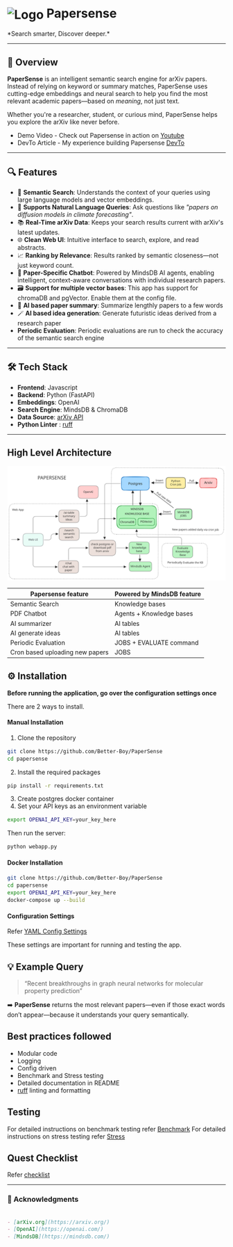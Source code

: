 <h1>
  <img src="https://cdn-icons-png.flaticon.com/512/2541/2541988.png" alt="Logo" width="30" style="vertical-align: middle;">
  Papersense
</h1>
*Search smarter, Discover deeper.*

---

## 🚀 Overview

**PaperSense** is an intelligent semantic search engine for arXiv papers. Instead of relying on keyword or summary matches, PaperSense uses cutting-edge embeddings and neural search to help you find the most relevant academic papers—based on *meaning*, not just text.

Whether you're a researcher, student, or curious mind, PaperSense helps you explore the arXiv like never before.

- Demo Video - Check out Papersense in action on [Youtube](https://www.youtube.com)
- DevTo Article - My experience building Papersense [DevTo]()

---

## 🔍 Features

- 🔎 **Semantic Search**: Understands the context of your queries using large language models and vector embeddings.
- 🧬 **Supports Natural Language Queries**: Ask questions like *"papers on diffusion models in climate forecasting"*.
- 📚 **Real-Time arXiv Data**: Keeps your search results current with arXiv's latest updates.
- 🌐 **Clean Web UI**: Intuitive interface to search, explore, and read abstracts.
- 📈 **Ranking by Relevance**: Results ranked by semantic closeness—not just keyword count.
- 🧠 **Paper-Specific Chatbot**: Powered by MindsDB AI agents, enabling intelligent, context-aware conversations with individual research papers.
- 🗃️ **Support for multiple vector bases**: This app has support for chromaDB and pgVector. Enable them at the config file.
- 📝 **AI based paper summary**: Summarize lengthly papers to a few words
- 🪄 **AI based idea generation**: Generate futuristic ideas derived from a research paper
- **Periodic Evaluation**: Periodic evaluations are run to check the accuracy of the semantic search engine
---

## 🛠️ Tech Stack

- **Frontend**: Javascript
- **Backend**: Python (FastAPI)
- **Embeddings**: OpenAI
- **Search Engine**: MindsDB & ChromaDB
- **Data Source**: [arXiv API](https://arxiv.org/help/api)
- **Python Linter** : [ruff](https://docs.astral.sh/ruff/)

---
## High Level Architecture

![architecture](assests/architecture.svg)

|      Papersense feature           | Powered by MindsDB feature  |
| --------------------------------- | --------------------------- |
| Semantic Search                   | Knowledge bases             |
| PDF Chatbot                       | Agents + Knowledge bases    |
| AI summarizer                     | AI tables                   |
| AI generate ideas                 | AI tables                   |
| Periodic Evaluation               | JOBS + EVALUATE command     |
| Cron based uploading new papers   | JOBS                        |



## ⚙️ Installation

**Before running the application, go over the configuration settings once**

There are 2 ways to install.

#### Manual Installation

1. Clone the repository

```bash
git clone https://github.com/Better-Boy/PaperSense
cd papersense
```

2. Install the required packages

```bash
pip install -r requirements.txt
```

3. Create postgres docker container
3. Set your API keys as an environment variable

```bash
export OPENAI_API_KEY=your_key_here
```

Then run the server:

```bash
python webapp.py
```

#### Docker Installation

```bash
git clone https://github.com/Better-Boy/PaperSense
cd papersense
export OPENAI_API_KEY=your_key_here
docker-compose up --build
```

#### Configuration Settings

Refer [YAML Config Settings](/assests/yaml_config.md)

These settings are important for running and testing the app.

## 💡 Example Query

> “Recent breakthroughs in graph neural networks for molecular property prediction”

➡️ **PaperSense** returns the most relevant papers—even if those exact words don’t appear—because it understands your query semantically.

## Best practices followed

- Modular code
- Logging
- Config driven
- Benchmark and Stress testing
- Detailed documentation in README
- [ruff](https://github.com/astral-sh/ruff) linting and formatting

## Testing

For detailed instructions on benchmark testing refer [Benchmark](/assests/benchmark.md)
For detailed instructions on stress testing refer [Stress](/assests/stress.md)

## Quest Checklist

Refer [checklist](assests/checklist.md)

---

### 🙏 Acknowledgments

```markdown

- [arXiv.org](https://arxiv.org/)
- [OpenAI](https://openai.com/)
- [MindsDB](https://mindsdb.com/)
```
